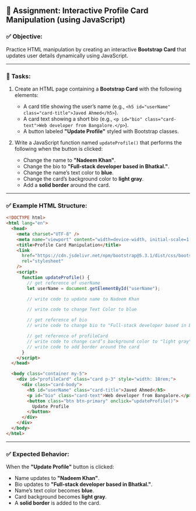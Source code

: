 ## 📝 **Assignment: Interactive Profile Card Manipulation (using JavaScript)**

### ✅ **Objective:**

Practice HTML manipulation by creating an interactive **Bootstrap Card** that updates user details dynamically using JavaScript.

---

### 🚀 **Tasks:**

1. Create an HTML page containing a **Bootstrap Card** with the following elements:

   - A card title showing the user’s name (e.g., `<h5 id="userName" class="card-title">Javed Ahmed</h5>`).
   - A card text showing a short bio (e.g., `<p id="bio" class="card-text">Web developer from Bangalore.</p>`).
   - A button labeled **"Update Profile"** styled with Bootstrap classes.

2. Write a JavaScript function named `updateProfile()` that performs the following when the button is clicked:

   - Change the name to **"Nadeem Khan"**.
   - Change the bio to **"Full-stack developer based in Bhatkal."**.
   - Change the name’s text color to **blue**.
   - Change the card’s background color to **light gray**.
   - Add a **solid border** around the card.

---

### ✅ **Example HTML Structure:**

```html
<!DOCTYPE html>
<html lang="en">
  <head>
    <meta charset="UTF-8" />
    <meta name="viewport" content="width=device-width, initial-scale=1.0" />
    <title>Profile Card Manipulation</title>
    <link
      href="https://cdn.jsdelivr.net/npm/bootstrap@5.3.1/dist/css/bootstrap.min.css"
      rel="stylesheet"
    />
    <script>
      function updateProfile() {
        // get reference of userName
        let userName = document.getElementById("userName");

        // write code to update name to Nadeem Khan

        // write code to change Text Color to blue

        // get reference of bio
        // write code to change bio to "Full-stack developer based in Bhatkal.";

        // get reference of profileCard
        // write code to change card’s background color to "light gray"
        // write code to add border around the card
      }
    </script>
  </head>

  <body class="container my-5">
    <div id="profileCard" class="card p-3" style="width: 18rem;">
      <div class="card-body">
        <h5 id="userName" class="card-title">Javed Ahmed</h5>
        <p id="bio" class="card-text">Web developer from Bangalore.</p>
        <button class="btn btn-primary" onclick="updateProfile()">
          Update Profile
        </button>
      </div>
    </div>
  </body>
</html>
```

---

### ✅ **Expected Behavior:**

When the **"Update Profile"** button is clicked:

- Name updates to **"Nadeem Khan"**.
- Bio updates to **"Full-stack developer based in Bhatkal."**.
- Name’s text color becomes **blue**.
- Card background becomes **light gray**.
- A **solid border** is added to the card.
